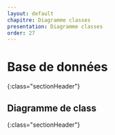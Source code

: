 ```yaml
---
layout: default
chapitre: Diagramme classes
presentation: Diagramme classes
order: 27
---
```


# Base de données
{:class="sectionHeader"}

## Diagramme de class
{:class="sectionHeader"}

<!-- new slide -->
